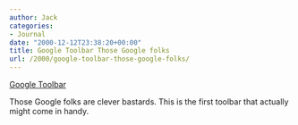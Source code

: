 ```yaml
---
author: Jack
categories:
- Journal
date: "2000-12-12T23:38:20+00:00"
title: Google Toolbar Those Google folks
url: /2000/google-toolbar-those-google-folks/
---
```


[Google Toolbar][1]

Those Google folks are clever bastards. This is the first toolbar that actually might come in handy.

 [1]: http://toolbar.google.com/